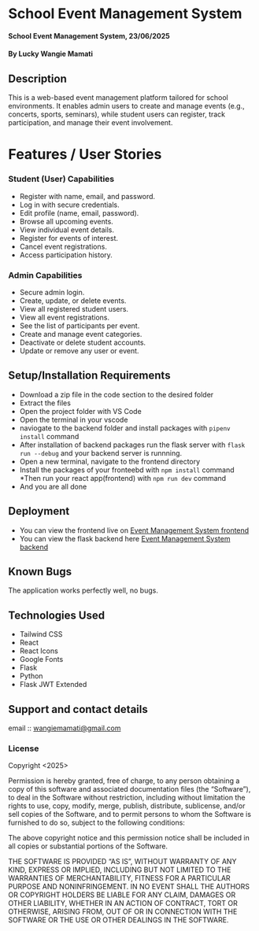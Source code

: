 # School Event Management System
#### School Event Management System, 23/06/2025
#### **By Lucky Wangie Mamati**
## Description
This is a web-based event management platform tailored for school environments. It enables admin users to create and manage events (e.g., concerts, sports, seminars), while student users can register, track participation, and manage their event involvement.
# Features / User Stories

###  Student (User) Capabilities
- Register with name, email, and password.
- Log in with secure credentials.
- Edit profile (name, email, password).
- Browse all upcoming events.
- View individual event details.
- Register for events of interest.
- Cancel event registrations.
- Access participation history.

###  Admin Capabilities
- Secure admin login.
- Create, update, or delete events.
- View all registered student users.
- View all event registrations.
- See the list of participants per event.
- Create and manage event categories.
- Deactivate or delete student accounts.
- Update or remove any user or event.


## Setup/Installation Requirements
* Download a zip file in the code section to the desired folder
* Extract the files
* Open the project folder with VS Code
* Open the terminal in your vscode
* naviogate to the backend folder and install packages with `pipenv install` command
* After installation of backend packages run the flask server with `flask run --debug` and your backend server is runnning.
* Open a new terminal, navigate to the frontend directory
* Install the packages of your fronteebd with `npm install` command
*Then run your react app(frontend) with `npm run dev` command
* And you are all done


## Deployment
* You can view the frontend live on [Event Management System frontend](https://tourmaline-sunflower-d5ba58.netlify.app/)
* You can view the flask backend here [Event Management System backend](https://school-event-management-system.onrender.com)

## Known Bugs
The application works perfectly well, no bugs.

## Technologies Used
- Tailwind CSS
- React
- React Icons
- Google Fonts
- Flask
- Python
- Flask JWT Extended


## Support and contact details
email :: wangiemamati@gmail.com

### License
Copyright <2025> <Lucky Wangie Mamati >

Permission is hereby granted, free of charge, to any person obtaining a copy of this software and associated documentation files (the “Software”), to deal in the Software without restriction, including without limitation the rights to use, copy, modify, merge, publish, distribute, sublicense, and/or sell copies of the Software, and to permit persons to whom the Software is furnished to do so, subject to the following conditions:

The above copyright notice and this permission notice shall be included in all copies or substantial portions of the Software.

THE SOFTWARE IS PROVIDED “AS IS”, WITHOUT WARRANTY OF ANY KIND, EXPRESS OR IMPLIED, INCLUDING BUT NOT LIMITED TO THE WARRANTIES OF MERCHANTABILITY, FITNESS FOR A PARTICULAR PURPOSE AND NONINFRINGEMENT. IN NO EVENT SHALL THE AUTHORS OR COPYRIGHT HOLDERS BE LIABLE FOR ANY CLAIM, DAMAGES OR OTHER LIABILITY, WHETHER IN AN ACTION OF CONTRACT, TORT OR OTHERWISE, ARISING FROM, OUT OF OR IN CONNECTION WITH THE SOFTWARE OR THE USE OR OTHER DEALINGS IN THE SOFTWARE.

